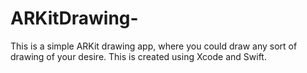 # ARKitDrawing- 
<p>This is a simple ARKit drawing app, where you could draw any sort of drawing of your desire. This is created using Xcode and Swift. </p>  
